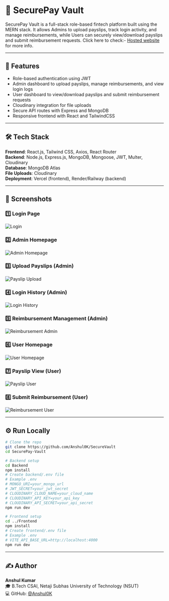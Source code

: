# 💼 SecurePay Vault

SecurePay Vault is a full-stack role-based fintech platform built using the MERN stack. It allows Admins to upload payslips, track login activity, and manage reimbursements, while Users can securely view/download payslips and submit reimbursement requests.
Click here to check:- [Hosted website](https://securepay-vault.vercel.app/) for more info.


---

## 🚀 Features

- Role-based authentication using JWT
- Admin dashboard to upload payslips, manage reimbursements, and view login logs
- User dashboard to view/download payslips and submit reimbursement requests
- Cloudinary integration for file uploads
- Secure API routes with Express and MongoDB
- Responsive frontend with React and TailwindCSS

---

## 🛠️ Tech Stack

**Frontend**: React.js, Tailwind CSS, Axios, React Router  
**Backend**: Node.js, Express.js, MongoDB, Mongoose, JWT, Multer, Cloudinary  
**Database**: MongoDB Atlas  
**File Uploads**: Cloudinary  
**Deployment**: Vercel (frontend), Render/Railway (backend)

---

## 📸 Screenshots

### 1️⃣ Login Page  
![Login](./screenshots/1-login.png)

### 2️⃣ Admin Homepage  
![Admin Homepage](./screenshots/2-admin-homepage.png)

### 3️⃣ Upload Payslips (Admin)  
![Payslip Upload](./screenshots/3-admin-upload-payslip.png)

### 4️⃣ Login History (Admin)  
![Login History](./screenshots/4-admin-login-history.png)

### 5️⃣ Reimbursement Management (Admin)  
![Reimbursement Admin](./screenshots/5-admin-reimbursement-panel.png)

### 6️⃣ User Homepage  
![User Homepage](./screenshots/6-user-homepage.png)

### 7️⃣ Payslip View (User)  
![Payslip User](./screenshots/7-user-payslip-view.png)

### 8️⃣ Submit Reimbursement (User)  
![Reimbursement User](./screenshots/8-user-submit-reimbursement.png)


---

## ⚙️ Run Locally

```bash
# Clone the repo
git clone https://github.com/Anshul0K/SecureVault
cd SecurePay-Vault

# Backend setup
cd Backend
npm install
# Create backend/.env file
# Example .env
# MONGO_URI=your_mongo_url
# JWT_SECRET=your_jwt_secret
# CLOUDINARY_CLOUD_NAME=your_cloud_name
# CLOUDINARY_API_KEY=your_api_key
# CLOUDINARY_API_SECRET=your_api_secret
npm run dev

# Frontend setup
cd ../Frontend
npm install
# Create frontend/.env file
# Example .env
# VITE_API_BASE_URL=http://localhost:4000
npm run dev

```

---

## ✍️ Author

**Anshul Kumar**  
🎓 B.Tech CSAI, Netaji Subhas University of Technology (NSUT)  
💻 GitHub: [@Anshul0K](https://github.com/Anshul0K)  
